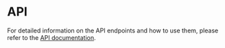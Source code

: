 # API

For detailed information on the API endpoints and how to use them, please refer to the [API documentation](https://openregisters.app/api).
